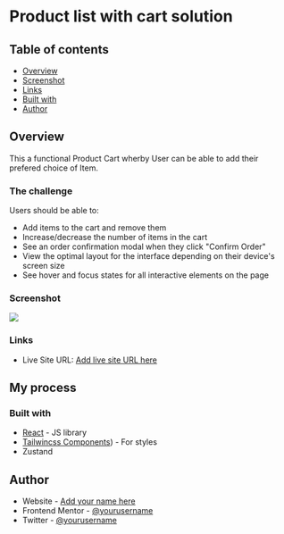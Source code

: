 # Product list with cart solution

## Table of contents
  - [Overview](#overview)
  - [Screenshot](#screenshot)
  - [Links](#links)
  - [Built with](#built-with)
  - [Author](#author)

## Overview
This a functional Product  Cart wherby User can be able to add their prefered choice of Item. 

### The challenge
Users should be able to:
- Add items to the cart and remove them
- Increase/decrease the number of items in the cart
- See an order confirmation modal when they click "Confirm Order"
- View the optimal layout for the interface depending on their device's screen size
- See hover and focus states for all interactive elements on the page

### Screenshot

![](./screenshot.jpg)


### Links
- Live Site URL: [Add live site URL here](https://shopping-cart-six-weld.vercel.app/)

## My process

### Built with
- [React](https://reactjs.org/) - JS library
- [Tailwincss Components](https://tailwindcss.com/)) - For styles
- Zustand 




## Author

- Website - [Add your name here](https://www.your-site.com)
- Frontend Mentor - [@yourusername](https://www.frontendmentor.io/profile/yourusername)
- Twitter - [@yourusername](https://www.twitter.com/yourusername)


